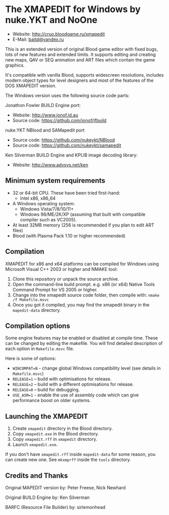  The XMAPEDIT for Windows by nuke.YKT and NoOne
 =================

 * Website:  http://cruo.bloodgame.ru/xmapedit
 * E-Mail:   baitd@yandex.ru
 
This is an extended version of original Blood game editor with
fixed bugs, lots of new features and extended limits. It supports
editing and creating new maps, QAV or SEQ animation and ART files
which contain the game graphics. 
 
It's compatible with vanilla Blood, supports widescreen resolutions,
includes modern object types for level designers and most of the features
of the DOS XMAPEDIT version.
 
The Windows version uses the following source code parts:
 
Jonathon Fowler BUILD Engine port:
 * Website:       http://www.jonof.id.au
 * Source code:   https://github.com/jonof/jfbuild
 
nuke.YKT NBlood and SAMapedit port
 * Source code:   https://github.com/nukeykt/NBlood
 * Source code:   https://github.com/nukeykt/samapedit
 
Ken Silverman BUILD Engine and KPLIB image decoding library:
 * Website: http://www.advsys.net/ken

Minimum system requirements
---------------------------
* 32 or 64-bit CPU. These have been tried first-hand:
  * Intel x86, x86_64
* A Windows operating system:
  * Windows Vista/7/8/10/11+
  * Windows 98/ME/2K/XP (assuming that built with compatible compiler such as VC2005).
* At least 32MB memory (256 is recommended if you plan to edit ART files)
* Blood (with Plasma Pack 1.10 or higher recommended)

Compilation
-----------
XMAPEDIT for x86 and x64 platforms can be compiled for Windows
using Microsoft Visual C++ 2003 or higher
and NMAKE tool:

1. Clone this repository or unpack the source archive.
2. Open the command-line build prompt. e.g. x86 (or x64) Native Tools Command Prompt for VS 2005 or higher.
3. Change into the xmapedit source code folder, then compile with: `nmake /f Makefile.msvc`
4. Once you got it compiled, you may find the xmapedit binary in the `mapedit-data` directory.


Compilation options
-------------------
Some engine features may be enabled or disabled at compile time. These can be
changed by editing the makefile. You will find detailed description of
each option in `Makefile.msvc` file.

Here is some of options:

 * `WINCOMPAT=N`	- change global Windows compatibility level (see details in `Makefile.msvc`)
 * `RELEASE=1`		– build with optimisations for release.
 * `RELEASE=2`		– build with a different optimisations for release.
 * `RELEASE=0`		– build for debugging.
 * `USE_ASM=1`		- enable the use of assembly code which can give performance boost on older systems.

Launching the XMAPEDIT
----------------------
1. Create `xmapedit` directory in the Blood directory.
2. Copy `xmapedit.exe` in the Blood directory.
3. Copy `xmapedit.rff` in `xmapedit` directory.
4. Launch `xmapedit.exe`.

If you don't have `xmapedit.rff` inside `mapedit-data` for
some reason, you can create new one. See `mkxmprff` inside
the `tools` directory.

Credits and Thanks
------------------
Original MAPEDIT version by:
Peter Freese, Nick Newhard

Original BUILD Engine by:
Ken Silverman

BARFC (Resource File Builder) by:
sirlemonhead
